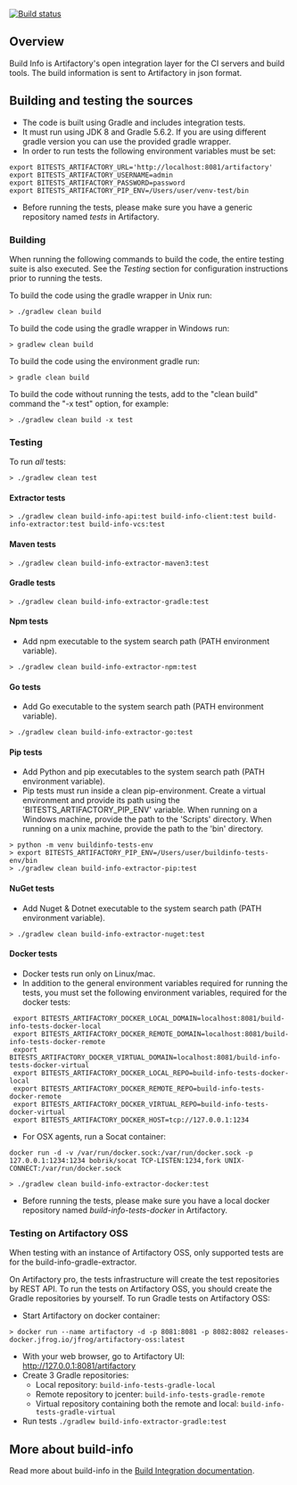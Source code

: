 [![Build status](https://ci.appveyor.com/api/projects/status/omscno1vb7g11qu2?svg=true)](https://ci.appveyor.com/project/jfrog-ecosystem/build-info)

## Overview

Build Info is Artifactory's open integration layer for the CI servers and build tools. The build information is sent to Artifactory in json format.

## Building and testing the sources

* The code is built using Gradle and includes integration tests.<br/>
* It must run using JDK 8 and Gradle 5.6.2. If you are using different gradle version you can use the provided gradle wrapper.<br/>
* In order to run tests the following environment variables must be set:
```
export BITESTS_ARTIFACTORY_URL='http://localhost:8081/artifactory'
export BITESTS_ARTIFACTORY_USERNAME=admin
export BITESTS_ARTIFACTORY_PASSWORD=password
export BITESTS_ARTIFACTORY_PIP_ENV=/Users/user/venv-test/bin
```
* Before running the tests, please make sure you have a generic repository named *tests* in Artifactory.

### Building
When running the following commands to build the code, the entire testing suite is also executed. See the *Testing* section for configuration instructions prior to running the tests.

To build the code using the gradle wrapper in Unix run:
```
> ./gradlew clean build
```
To build the code using the gradle wrapper in Windows run:
```
> gradlew clean build
```
To build the code using the environment gradle run:
```
> gradle clean build
```
To build the code without running the tests, add to the "clean build" command the "-x test" option, for example:
```
> ./gradlew clean build -x test
```

### Testing
To run *all* tests:
```
> ./gradlew clean test
```

#### Extractor tests
```
> ./gradlew clean build-info-api:test build-info-client:test build-info-extractor:test build-info-vcs:test
```

#### Maven tests
```
> ./gradlew clean build-info-extractor-maven3:test
```

#### Gradle tests
```
> ./gradlew clean build-info-extractor-gradle:test
```

#### Npm tests
* Add npm executable to the system search path (PATH environment variable).
```
> ./gradlew clean build-info-extractor-npm:test
```

#### Go tests
* Add Go executable to the system search path (PATH environment variable).
```
> ./gradlew clean build-info-extractor-go:test
```

#### Pip tests
* Add Python and pip executables to the system search path (PATH environment variable).
* Pip tests must run inside a clean pip-environment. Create a virtual environment and provide its path using the 'BITESTS_ARTIFACTORY_PIP_ENV' variable.
When running on a Windows machine, provide the path to the 'Scripts' directory.
When running on a unix machine, provide the path to the 'bin' directory.
```
> python -m venv buildinfo-tests-env
> export BITESTS_ARTIFACTORY_PIP_ENV=/Users/user/buildinfo-tests-env/bin
> ./gradlew clean build-info-extractor-pip:test
```

#### NuGet tests
* Add Nuget & Dotnet executable to the system search path (PATH environment variable).
```
> ./gradlew clean build-info-extractor-nuget:test
```

#### Docker tests
* Docker tests run only on Linux/mac.
* In addition to the general environment variables required for running the tests, you must set the following environment variables, required for the docker tests:

 ```
  export BITESTS_ARTIFACTORY_DOCKER_LOCAL_DOMAIN=localhost:8081/build-info-tests-docker-local
  export BITESTS_ARTIFACTORY_DOCKER_REMOTE_DOMAIN=localhost:8081/build-info-tests-docker-remote
  export BITESTS_ARTIFACTORY_DOCKER_VIRTUAL_DOMAIN=localhost:8081/build-info-tests-docker-virtual
  export BITESTS_ARTIFACTORY_DOCKER_LOCAL_REPO=build-info-tests-docker-local
  export BITESTS_ARTIFACTORY_DOCKER_REMOTE_REPO=build-info-tests-docker-remote
  export BITESTS_ARTIFACTORY_DOCKER_VIRTUAL_REPO=build-info-tests-docker-virtual
  export BITESTS_ARTIFACTORY_DOCKER_HOST=tcp://127.0.0.1:1234
 ```
 * For OSX agents, run a Socat container:
 ```
 docker run -d -v /var/run/docker.sock:/var/run/docker.sock -p 127.0.0.1:1234:1234 bobrik/socat TCP-LISTEN:1234,fork UNIX-CONNECT:/var/run/docker.sock
 ```
 ```
> ./gradlew clean build-info-extractor-docker:test
```

* Before running the tests, please make sure you have a local docker repository named *build-info-tests-docker* in Artifactory.

###  Testing on Artifactory OSS
When testing with an instance of Artifactory OSS, only supported tests are for the build-info-gradle-extractor.

On Artifactory pro, the tests infrastructure will create the test repositories by REST API.
To run the tests on Artifactory OSS, you should create the Gradle repositories by yourself.
To run Gradle tests on Artifactory OSS:
* Start Artifactory on docker container:
```
> docker run --name artifactory -d -p 8081:8081 -p 8082:8082 releases-docker.jfrog.io/jfrog/artifactory-oss:latest
```
* With your web browser, go to Artifactory UI: http://127.0.0.1:8081/artifactory
* Create 3 Gradle repositories:
  * Local repository: `build-info-tests-gradle-local`
  * Remote repository to jcenter: `build-info-tests-gradle-remote`
  * Virtual repository containing both the remote and local: `build-info-tests-gradle-virtual`
* Run tests `./gradlew build-info-extractor-gradle:test`

## More about build-info
Read more about build-info in the [Build Integration documentation](https://www.jfrog.com/confluence/display/JFROG/Build+Integration).
